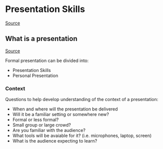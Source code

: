 # Presentation Skills
[Source](https://www.skillsyouneed.com/presentation-skills.htm://www.skillsyouneed.com/presentation-skills.html)


## What is a presentation
[Source](https://www.skillsyouneed.com/present/what-is-a-presentation.html)

Formal presentation can be divided into:
- Presentation Skills
- Personal Presentation

### Context
Questions to help develop understanding of the context of a presentation:
- When and where will the presentation be delivered
- Will it be a familiar setting or somewhere new?
- Formal or less formal?
- Small group or large crowd?
- Are you familiar with the audience?
- What tools will be avaiable for it? (i.e. microphones, laptop, screen)
- What is the audience expecting to learn?
